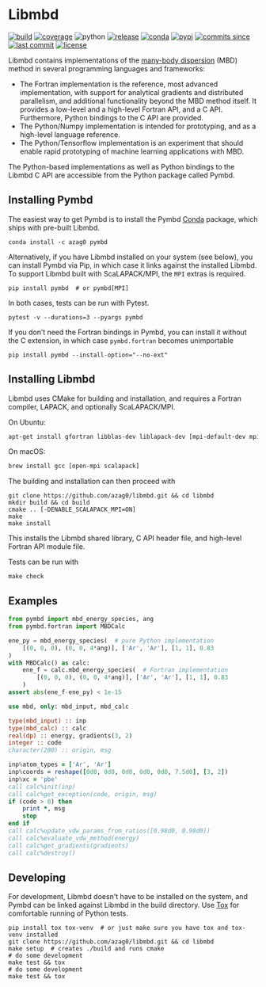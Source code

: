 # Libmbd

[![build](https://img.shields.io/travis/azag0/libmbd/master.svg)](https://travis-ci.org/azag0/libmbd)
[![coverage](https://img.shields.io/codecov/c/github/azag0/libmbd.svg)](https://codecov.io/gh/azag0/libmbd)
![python](https://img.shields.io/pypi/pyversions/pymbd.svg)
[![release](https://img.shields.io/github/release/azag0/libmbd.svg)](https://github.com/azag0/libmbd/releases)
[![conda](https://img.shields.io/conda/v/azag0/pymbd.svg)](https://anaconda.org/azag0/pymbd)
[![pypi](https://img.shields.io/pypi/v/pymbd.svg)](https://pypi.org/project/pymbd/)
[![commits since](https://img.shields.io/github/commits-since/azag0/libmbd/latest.svg)](https://github.com/azag0/libmbd/releases)
[![last commit](https://img.shields.io/github/last-commit/azag0/libmbd.svg)](https://github.com/azag0/libmbd/commits/master)
[![license](https://img.shields.io/github/license/azag0/libmbd.svg)](https://github.com/azag0/libmbd/blob/master/LICENSE)

Libmbd contains implementations of the [many-body dispersion](http://dx.doi.org/10.1063/1.4865104) (MBD) method in several programming languages and frameworks:

- The Fortran implementation is the reference, most advanced implementation, with support for analytical gradients and distributed parallelism, and additional functionality beyond the MBD method itself. It provides a low-level and a high-level Fortran API, and a C API. Furthermore, Python bindings to the C API are provided.
- The Python/Numpy implementation is intended for prototyping, and as a high-level language reference.
- The Python/Tensorflow implementation is an experiment that should enable rapid prototyping of machine learning applications with MBD.

The Python-based implementations as well as Python bindings to the Libmbd C API are accessible from the Python package called Pymbd.

## Installing Pymbd

The easiest way to get Pymbd is to install the Pymbd [Conda](https://conda.io/docs/) package, which ships with pre-built Libmbd.

```
conda install -c azag0 pymbd
```

Alternatively, if you have Libmbd installed on your system (see below), you can install Pymbd via Pip, in which case it links against the installed Libmbd. To support Libmbd built with ScaLAPACK/MPI, the `MPI` extras is required.

```
pip install pymbd  # or pymbd[MPI]
```

In both cases, tests can be run with Pytest.

```
pytest -v --durations=3 --pyargs pymbd
```

If you don’t need the Fortran bindings in Pymbd, you can install it without the C extension, in which case `pymbd.fortran` becomes unimportable

```
pip install pymbd --install-option="--no-ext"
```

## Installing Libmbd

Libmbd uses CMake for building and installation, and requires a Fortran compiler, LAPACK, and optionally ScaLAPACK/MPI.

On Ubuntu:

```bash
apt-get install gfortran libblas-dev liblapack-dev [mpi-default-dev mpi-default-bin libscalapack-mpi-dev]
```

On macOS:

```bash
brew install gcc [open-mpi scalapack]
```

The building and installation can then proceed with

```
git clone https://github.com/azag0/libmbd.git && cd libmbd
mkdir build && cd build
cmake .. [-DENABLE_SCALAPACK_MPI=ON]
make
make install
```

This installs the Libmbd shared library, C API header file, and high-level Fortran API module file.

Tests can be run with

```
make check
```

## Examples

```python
from pymbd import mbd_energy_species, ang
from pymbd.fortran import MBDCalc

ene_py = mbd_energy_species(  # pure Python implementation
    [(0, 0, 0), (0, 0, 4*ang)], ['Ar', 'Ar'], [1, 1], 0.83
)
with MBDCalc() as calc:
    ene_f = calc.mbd_energy_species(  # Fortran implementation
        [(0, 0, 0), (0, 0, 4*ang)], ['Ar', 'Ar'], [1, 1], 0.83
    )
assert abs(ene_f-ene_py) < 1e-15
```

```fortran
use mbd, only: mbd_input, mbd_calc

type(mbd_input) :: inp
type(mbd_calc) :: calc
real(dp) :: energy, gradients(3, 2)
integer :: code
character(200) :: origin, msg

inp%atom_types = ['Ar', 'Ar']
inp%coords = reshape([0d0, 0d0, 0d0, 0d0, 0d0, 7.5d0], [3, 2])
inp%xc = 'pbe'
call calc%init(inp)
call calc%get_exception(code, origin, msg)
if (code > 0) then
    print *, msg
    stop
end if
call calc%update_vdw_params_from_ratios([0.98d0, 0.98d0])
call calc%evaluate_vdw_method(energy)
call calc%get_gradients(gradients)
call calc%destroy()
```

## Developing

For development, Libmbd doesn't have to be installed on the system, and Pymbd can be linked against Libmbd in the build directory. Use [Tox](https://tox.readthedocs.io/) for comfortable running of Python tests.

```
pip install tox tox-venv  # or just make sure you have tox and tox-venv installed
git clone https://github.com/azag0/libmbd.git && cd libmbd
make setup  # creates ./build and runs cmake
# do some development
make test && tox
# do some development
make test && tox
```
